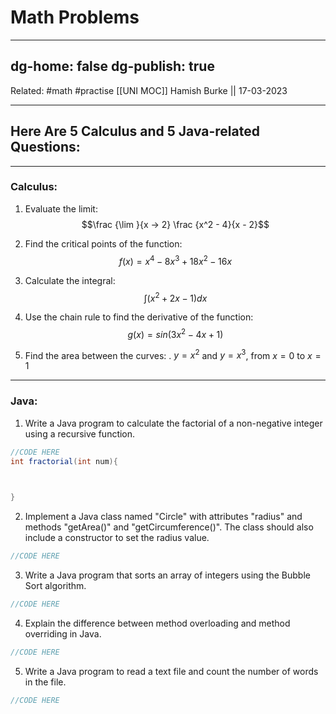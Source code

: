 # Math Problems

---
dg-home: false
dg-publish: true
---
Related: #math #practise 
[[UNI MOC]]
Hamish Burke || 17-03-2023
***

## Here Are 5 Calculus and 5 Java-related Questions:

***

### Calculus:

1.  Evaluate the limit: $$\frac {\lim  }{x -> 2} \frac {x^2 - 4}{x - 2}$$
    
2.  Find the critical points of the function: $$f(x) = x^4 - 8x^3 + 18x^2 - 16x$$
    
3.  Calculate the integral: $$∫(x^2 + 2x - 1) dx$$
    
4.  Use the chain rule to find the derivative of the function: $$g(x) = sin(3x^2 - 4x + 1)$$
    
5.  Find the area between the curves: 
.                                         $y = x^2$ and $y = x^3$, from $x = 0$ to $x = 1$
    

***

### Java:

1.  Write a Java program to calculate the factorial of a non-negative integer using a recursive function.

```java
//CODE HERE
int fractorial(int num){
	


}
```

2.  Implement a Java class named "Circle" with attributes "radius" and methods "getArea()" and "getCircumference()". The class should also include a constructor to set the radius value.

```java
//CODE HERE
```

3.  Write a Java program that sorts an array of integers using the Bubble Sort algorithm.

```java
//CODE HERE
```

4.  Explain the difference between method overloading and method overriding in Java.

```java
//CODE HERE
```

5.  Write a Java program to read a text file and count the number of words in the file.

```java
//CODE HERE
```